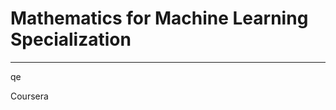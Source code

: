 # Mathematics for Machine Learning Specialization
**********************************************************************

qe

Coursera

